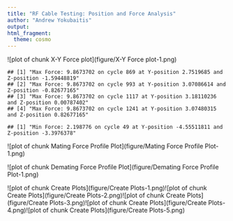 ```yaml
---
title: "RF Cable Testing: Position and Force Analysis"
author: "Andrew Yokubaitis"
output:
html_fragment:
  theme: cosmo
---
```









![plot of chunk X-Y Force plot](figure/X-Y Force plot-1.png)

```
## [1] "Max Force: 9.8673702 on cycle 869 at Y-position 2.7519685 and Z-position -1.59448819" 
## [2] "Max Force: 9.8673702 on cycle 993 at Y-position 3.07086614 and Z-position -0.82677165"
## [3] "Max Force: 9.8673702 on cycle 1117 at Y-position 3.18110236 and Z-position 0.00787402"
## [4] "Max Force: 9.8673702 on cycle 1241 at Y-position 3.07480315 and Z-position 0.82677165"
```

```
## [1] "Min Force: 2.198776 on cycle 49 at Y-position -4.55511811 and Z-position -3.3976378"
```






![plot of chunk Mating Force Profile Plot](figure/Mating Force Profile Plot-1.png)




![plot of chunk Demating Force Profile Plot](figure/Demating Force Profile Plot-1.png)





![plot of chunk Create Plots](figure/Create Plots-1.png)![plot of chunk Create Plots](figure/Create Plots-2.png)![plot of chunk Create Plots](figure/Create Plots-3.png)![plot of chunk Create Plots](figure/Create Plots-4.png)![plot of chunk Create Plots](figure/Create Plots-5.png)














































